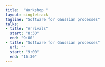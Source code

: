 ```yaml
---
title:  "Workshop "
layout: singletrack
tagline: "Software for Gaussian processes"
talks:
- title: "Arrivals"
  start: "8:30"
  end: "9:00"
- title: "Software for Gaussian processes"
  url: ""
  start: "9:00"
  end: "16:30"
---
```

